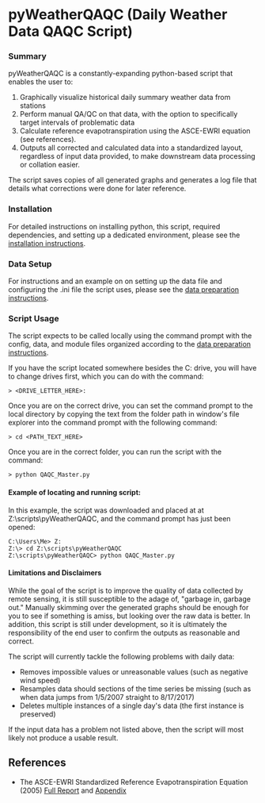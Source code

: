 # pyWeatherQAQC (Daily Weather Data QAQC Script)

### Summary
pyWeatherQAQC is a constantly-expanding python-based script that enables the user to:
1. Graphically visualize historical daily summary weather data from stations
2. Perform manual QA/QC on that data, with the option to specifically target intervals of problematic data
3. Calculate reference evapotranspiration using the ASCE-EWRI equation (see references).
4. Outputs all corrected and calculated data into a standardized layout, regardless of input data provided, to make downstream data processing or collation easier.

The script saves copies of all generated graphs and generates a log file that details what corrections were done for later reference.

### Installation
For detailed instructions on installing python, this script, required dependencies, and setting up a dedicated environment, please see the [installation instructions](docs/INSTALL.md).

### Data Setup
For instructions and an example on on setting up the data file and configuring the .ini file the script uses, please see the [data preparation instructions](docs/SETUP.md).

### Script Usage

The script expects to be called locally using the command prompt with the config, data, and module files organized according to the [data preparation instructions](docs/SETUP.md).

If you have the script located somewhere besides the C: drive, you will have to change drives first, which you can do with the command:
```
> <DRIVE_LETTER_HERE>:
```

Once you are on the correct drive, you can set the command prompt to the local directory by copying the text from the folder path in window's file explorer into the command prompt with the following command:
```
> cd <PATH_TEXT_HERE>
```

Once you are in the correct folder, you can run the script with the command:
```
> python QAQC_Master.py
```

#### Example of locating and running script:
In this example, the script was downloaded and placed at at Z:\scripts\pyWeatherQAQC, and the command prompt has just been opened:
```
C:\Users\Me> Z:
Z:\> cd Z:\scripts\pyWeatherQAQC
Z:\scripts\pyWeatherQAQC> python QAQC_Master.py
```

#### Limitations and Disclaimers
While the goal of the script is to improve the quality of data collected by remote sensing, it is still susceptible to the adage of, "garbage in, garbage out." Manually skimming over the generated graphs should be enough for you to see if something is amiss, but looking over the raw data is better. In addition, this script is still under development, so it is ultimately the responsibility of the end user to confirm the outputs as reasonable and correct.

The script will currently tackle the following problems with daily data:

* Removes impossible values or unreasonable values (such as negative wind speed)
* Resamples data should sections of the time series be missing (such as when data jumps from 1/5/2007 straight to 8/17/2017)
* Deletes multiple instances of a single day's data (the first instance is preserved)

If the input data has a problem not listed above, then the script will most likely not produce a usable result.


References
----------
* The ASCE-EWRI Standardized Reference Evapotranspiration Equation (2005) [Full Report](http://www.kimberly.uidaho.edu/water/asceewri/ascestzdetmain2005.pdf) and [Appendix](http://www.kimberly.uidaho.edu/water/asceewri/appendix.pdf)

